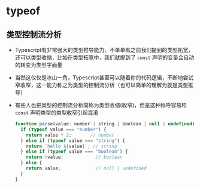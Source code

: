 # typeof

## 类型控制流分析

+ Typescript有非常强大的类型推导能力，不单单有之前我们提到的类型拓宽，还可以类型收缩，比如在类型拓宽中，我们就提到了 `const` 声明的变量会自动的转变为类型字面量
+ 当然这仅仅是冰山一角，Typescript甚至可以随着你的代码逻辑，不断地尝试窄收窄，这一能力称之为类型的控制流分析（也可以简单的理解为就是类型推导）
+ 有些人也把类型的控制流分析简称为类型收缩(收窄)，但是这种称呼容易和 `const` 声明类型的类型收窄引起混淆

  ```js
  function parse(value: number | string | boolean | null | undefined) {
    if (typeof value === "number") {
      return value * 2;       // number
    } else if (typeof value === "string") {
      return `hello ${value}`; // string
    } else if (typeof value === "boolean") {
      return !value;            // boolean
    } else {
      return value;             // null | undefined
    }
  }
  ```
